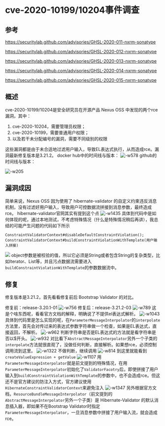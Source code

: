 # cve-2020-10199/10204事件调查

## 参考
https://securitylab.github.com/advisories/GHSL-2020-011-nxrm-sonatype

https://securitylab.github.com/advisories/GHSL-2020-012-nxrm-sonatype

https://securitylab.github.com/advisories/GHSL-2020-013-nxrm-sonatype

https://securitylab.github.com/advisories/GHSL-2020-014-nxrm-sonatype

https://securitylab.github.com/advisories/GHSL-2020-015-nxrm-sonatype

## 概述
cve-2020-10199/10204是安全研究员在开源产品 Nexus OSS 中发现的两个rce漏洞，其中：
1. cve-2020-10204，需要管理员权限；
2. cve-2020-10199，需要普通用户权限；
3. 以及若干未分配编号的漏洞，需要不同级别的权限

这些漏洞都是由于未合适地过滤用户输入，导致EL表达式执行，从而造成rce。漏洞最新修复版本是3.21.2。
docker hub中的时间线与版本：
![-w578](media/15881687248892/15881736504534.jpg)
github的时间线与版本：  

![-w205](media/15881687248892/15881736937019.jpg)

## 漏洞成因
简单来说，Nexus OSS 因为使用了 hibernate-validator 的自定义约束违反消息机制，没有过滤好用户输入，导致用户可控数据流拼接到消息参数，最终造成rce。
hibernate-validator官网其实有提到这个点
![-w1435](media/15881687248892/15881754074790.jpg)
具体到代码中是如何体现的呢，通过本地测试，不考虑特殊情况（什么是特殊情况稍后再讲），我总结的可能产生问题的代码如下所示
```
ConstraintValidatorContext#disableDefaultConstraintViolation();
ConstraintValidatorContext#buildConstraintViolationWithTemplate(用户输入拼接)
```
![](media/15881687248892/15881925588332.jpg)
object参数是被校验的值，所以它必须是String或者包含String的复杂类型，比如Iterator、List等，并且污点数据流需要进入`buildConstraintViolationWithTemplate`的参数数据流中。

## 修复
修复版本是3.21.2，首先看看修复前后 Bootstrap Validator 的对比。

修复前：release-3.20.1-01
![-w756](media/15881687248892/15881934160051.jpg)
修复后：release-3.21.2-03
![-w789](media/15881687248892/15881934891607.jpg)
这是个啥东西呢，看看官方文档的解释，明确说了不提供el表达式解析。
![-w1043](media/15881687248892/15881938353676.jpg)
具体到代码里是怎么实现的呢，在`ParameterMessageInterpolator`的`interpolate`方法里，首先会对传过来的表达式参数字符串做一个检查，如果是EL表达式，直接返回，不解析。
![-w962](media/15881687248892/15883180233718.jpg)
判断字符串是否是EL表达式的方法就是看字符串是否以$开头。
![-w932](media/15881687248892/15883182238724.jpg)
对比看下`AbstractMessageInterpolator`另外一个子类的`interpolate`方法就很直观了，没做任何判断，直接解析。如果想rce，必须控制调用流到这里。
![-w1322](media/15881687248892/15883184516637.jpg)
不做判断，继续调用
![-w814](media/15881687248892/15883189299004.jpg)
到这里就能看到`createValueExpression + getValue`
![-w1107](media/15881687248892/15883337294742.jpg)
用`ParameterMessageInterpolator`就是前文提到的特殊情况，在用`ParameterMessageInterpolator`初始化了`ValidatorFacotry`后，即使拼接了用户输入到`buildConstraintViolationWithTemplate`的参数中，也不会造成rce。但这还不是官方建议的防注入方式，官方建议使用`HibernateConstraintValidatorContext`来避免注入
![-w1347](media/15881687248892/15899779733018.jpg)
另外根据官方文档，`ResourceBundleMessageInterpolator`（前文提到的`AbstractMessageInterpolator`另外一个子类）是 Hibernate-Validator 的默认消息插入器，即如果不在Bootstrap Validator时指定`ParameterMessageInterpolator`，一旦消息参数中拼接了用户输入流，就会造成rce。

